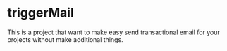 # triggerMail
This is a project that want to make easy send transactional email for your projects without make additional things.
